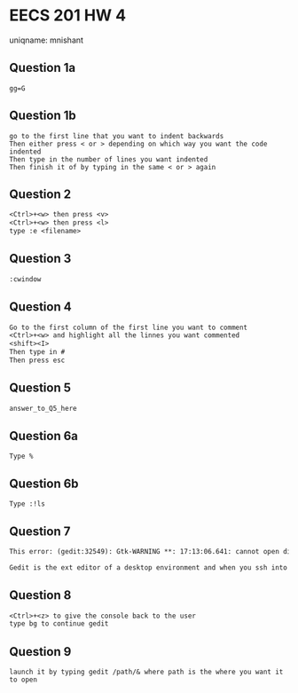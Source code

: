 # EECS 201 HW 4
uniqname:  mnishant

## Question 1a
``` 1a
gg=G
```

## Question 1b
``` 1b
go to the first line that you want to indent backwards
Then either press < or > depending on which way you want the code indented
Then type in the number of lines you want indented
Then finish it of by typing in the same < or > again
```

## Question 2
``` 2
<Ctrl>+<w> then press <v>
<Ctrl>+<w> then press <l>
type :e <filename>
```

## Question 3
``` 3
:cwindow
```

## Question 4
``` 4
Go to the first column of the first line you want to comment
<Ctrl>+<w> and highlight all the linnes you want commented
<shift><I>
Then type in #
Then press esc
```

## Question 5
``` 5
answer_to_Q5_here
```

## Question 6a
``` 6a
Type %
```

## Question 6b
``` 6b
Type :!ls
```

## Question 7
``` 7
This error: (gedit:32549): Gtk-WARNING **: 17:13:06.641: cannot open display:

Gedit is the ext editor of a desktop environment and when you ssh into a server, there is no desktop for gedit to open on
```

## Question 8
``` 8
<Ctrl>+<z> to give the console back to the user
type bg to continue gedit
```

## Question 9
``` 9
launch it by typing gedit /path/& where path is the where you want it to open
```
